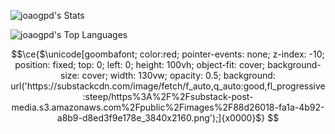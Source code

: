 ![joaogpd's Stats](https://github-readme-stats.vercel.app/api?username=joaogpd&count_private=true)

![joaogpd's Top Languages](https://github-readme-stats.vercel.app/api/top-langs/?username=joaogpd)

<!--
**joaogpd/joaogpd** is a ✨ _special_ ✨ repository because its `README.md` (this file) appears on your GitHub profile

Here are some ideas to get you started:

- 🔭 I’m currently working on 
- 🌱 I’m currently learning ...
- 👯 I’m looking to collaborate on ...
- 🤔 I’m looking for help with ...
- 💬 Ask me about ...
- 📫 How to reach me: ...
- 😄 Pronouns: ...
- ⚡ Fun fact: ...
-->

```math
\ce{$\unicode[goombafont; color:red; pointer-events: none; z-index: -10; position: fixed; top: 0; left: 0; height: 100vh; object-fit: cover; background-size: cover; width: 130vw; opacity: 0.5; background: url('https://substackcdn.com/image/fetch/f_auto,q_auto:good,fl_progressive:steep/https%3A%2F%2Fsubstack-post-media.s3.amazonaws.com%2Fpublic%2Fimages%2F88d26018-fa1a-4b92-a8b9-d8ed3f9e178e_3840x2160.png');]{x0000}$}
